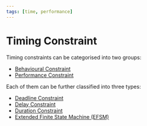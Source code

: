 ```yaml
---
tags: [time, performance]
---
```


# Timing Constraint

Timing constraints can be categorised into two groups:
- [Behavioural Constraint](202407151502.md)
- [Performance Constraint](202407151503.md)

Each of them can be further classified into three types:
- [Deadline Constraint](202407151758.md)
- [Delay Constraint](202407151759.md)
- [Duration Constraint](202407151802.md)
- [Extended Finite State Machine (EFSM)](202407151812.md)
